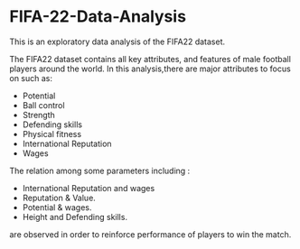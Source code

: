 # FIFA-22-Data-Analysis
This is an exploratory data analysis of the FIFA22 dataset.

The FIFA22 dataset contains all key attributes, and features of male football players around the world. In this analysis,there are major attributes to focus on such as:

* Potential
* Ball control
* Strength
* Defending skills 
* Physical fitness
* International Reputation
* Wages

The relation among some parameters including :

* International Reputation and wages
* Reputation & Value.
* Potential & wages.
* Height and Defending skills.

are observed in order to reinforce performance of players to win the match.

